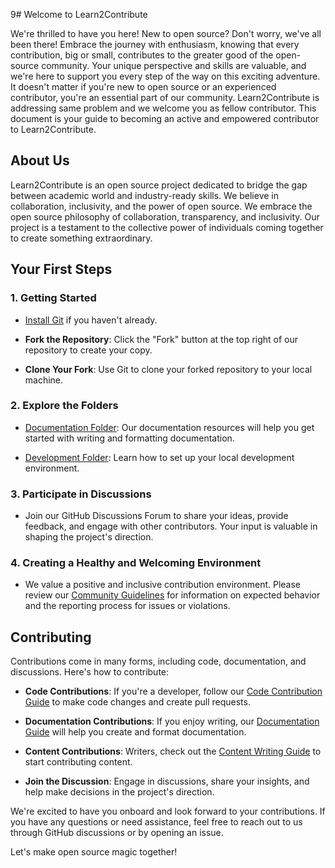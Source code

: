 9# Welcome to Learn2Contribute

We're thrilled to have you here! New to open source? Don't worry, we've all been there! Embrace the journey with enthusiasm, 
knowing that every contribution, big or small, contributes to the greater good of the open-source community. Your unique perspective and skills are valuable, 
and we're here to support you every step of the way on this exciting adventure. It doesn't matter if you're new to open source or an experienced contributor, you're an essential part of our community. 
Learn2Contribute is addressing same problem and we welcome you as fellow contributor.
This document is your guide to becoming an active and empowered contributor to Learn2Contribute.

## About Us

Learn2Contribute is an open source project dedicated to bridge the gap between academic world and industry-ready skills. We believe in collaboration, inclusivity, and the power of open source. 
We embrace the open source philosophy of collaboration, transparency, and inclusivity. Our project is a testament to the collective power of individuals coming together to create something extraordinary.

## Your First Steps

### 1. Getting Started

- [Install Git](https://git-scm.com/book/en/v2/Getting-Started-Installing-Git) if you haven't already.

- **Fork the Repository**: Click the "Fork" button at the top right of our repository to create your copy.

- **Clone Your Fork**: Use Git to clone your forked repository to your local machine.

### 2. Explore the Folders

- [Documentation Folder](./documentation): Our documentation resources will help you get started with writing and formatting documentation.

- [Development Folder](./development): Learn how to set up your local development environment.

### 3. Participate in Discussions

- Join our GitHub Discussions Forum to share your ideas, provide feedback, and engage with other contributors. Your input is valuable in shaping the project's direction.

### 4. Creating a Healthy and Welcoming Environment

- We value a positive and inclusive contribution environment. Please review our [Community Guidelines](code-of-conduct.md) for information on expected behavior and the reporting process for issues or violations.

## Contributing

Contributions come in many forms, including code, documentation, and discussions. Here's how to contribute:

- **Code Contributions**: If you're a developer, follow our [Code Contribution Guide](./documentation/code-contribution.md) to make code changes and create pull requests.

- **Documentation Contributions**: If you enjoy writing, our [Documentation Guide](./documentation/get_started_guide.md) will help you create and format documentation.

- **Content Contributions**: Writers, check out the [Content Writing Guide](./documentation/content-contribution.md) to start contributing content.

- **Join the Discussion**: Engage in discussions, share your insights, and help make decisions in the project's direction.

We're excited to have you onboard and look forward to your contributions. If you have any questions or need assistance, feel free to reach out to us through GitHub discussions or by opening an issue.

Let's make open source magic together!
